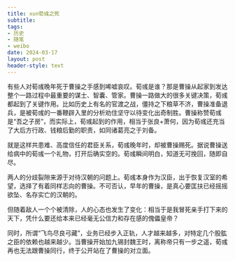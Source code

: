 ```yaml
---
title: xun荀彧之死
subtitle: 
tags: 
- 历史
- 随笔
- weibo
date: 2024-03-17
layout: post
header-style: text
---
```


有些人对荀彧晚年死于曹操之手感到唏嘘哀叹。荀彧是谁？那是曹操从起家到发达整个一路过程中最重要的谋士、智囊、管家。曹操一路做大的很多关键决策，荀彧都起到了关键作用。比如历史上有名的官渡之战，僵持之下粮草不济，曹操准备退兵，是被荀彧的一番鞭辟入里的分析劝住坚守以待变化出奇制胜。曹操称赞荀彧是“吾之子房”，而实际上，荀彧起到的作用，相当于张良+萧何，因为荀彧还充当了大后方行政、钱粮后勤的职责，如同诸葛亮之于刘备。

就是这样共患难、高度信任的君臣关系，荀彧晚年时，却被曹操赐死。据说曹操送给病中的荀彧一个礼物，打开后确实空的。荀彧瞬间明白，知道无可挽回，随即自尽。

两人的分歧裂隙来源于对待汉朝的问题上。荀彧本身作为汉臣，出于恢复汉室的希望，选择了有着同样志向的曹操。不可否认，早年的曹操，是真心要匡扶已经摇摇欲坠、名存实亡的汉朝的。

但随着敌人一个个被清除，人的心态也发生了变化：相当于是我冒死亲手打下来的天下，凭什么要还给本来已经毫无公信力和存在感的傀儡皇帝？

同时，所谓“飞鸟尽良弓藏”，业务已经步入正轨，人才越来越多，对特定几个股肱之臣的依赖也越来越少。当曹操开始加九锡封魏王时，离称帝只有一步之遥，荀彧再也无法跟曹操同行，终于公开站在了曹操的对立面。